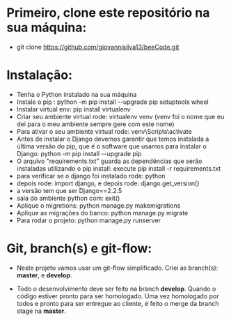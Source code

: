 # Primeiro, clone este repositório na sua máquina:

- git clone https://github.com/giovannisilva13/beeCode.git

# Instalação:

- Tenha o Python instalado na sua máquina
- Instale o pip : python -m pip install --upgrade pip setuptools wheel
- Instalar virtual env: pip install virtualenv
- Criar seu ambiente virtual rode: virtualenv venv (venv foi o nome que eu dei para o meu ambiente sempre gere com este nome)
- Para ativar o seu ambiente virtual rode: venv\Scripts\activate
- Antes de instalar o Django devemos garantir que temos instalada a última versão do pip, que é o software que usamos para instalar o Django: python -m pip install --upgrade pip
- O arquivo "requirements.txt" guarda as dependências que serão instaladas utilizando o pip install: execute pip install -r requirements.txt
- para verificar se o django foi instalado rode: python
- depois rode: import django, e depois rode: django.get_version()
- a versão tem que ser Django==2.2.5
- saia do ambiente python com: exit()
- Aplique o migretions: python manage.py makemigrations 
- Aplique as migrações do banco: python manage.py migrate
- Para rodar o projeto: python manage.py runserver

# Git, branch(s) e git-flow:

- Neste projeto vamos usar um git-flow simplificado. Criei as branch(s): **master**, e **develop**.

- Todo o desenvolvimento deve ser feito na branch **develop**. Quando o código estiver pronto para ser homologado. Uma vez homologado por todos e pronto para ser entregue ao cliente, é feito o merge da branch stage na **master**.
